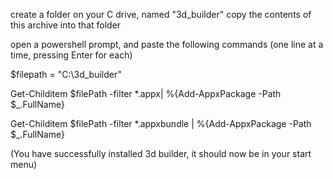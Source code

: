 create a folder on your C drive, named "3d_builder"
copy the contents of this archive into that folder

open a powershell prompt, and paste the following commands
(one line at a time, pressing Enter for each)

$filepath = "C:\3d_builder\"

Get-Childitem $filePath -filter *.appx| %{Add-AppxPackage -Path $_.FullName}

Get-Childitem $filePath -filter *.appxbundle | %{Add-AppxPackage -Path $_.FullName}

(You have successfully installed 3d builder, it should now be in your start menu)
